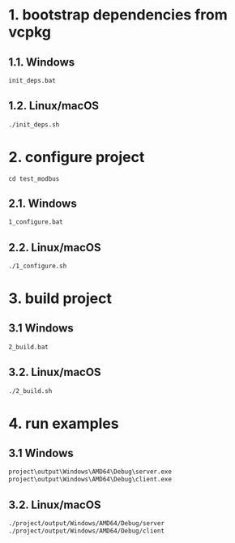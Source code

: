 # 1. bootstrap dependencies from vcpkg

## 1.1. Windows
```bat
init_deps.bat
```

## 1.2. Linux/macOS
```bash
./init_deps.sh
```


# 2. configure project
```
cd test_modbus
```

## 2.1. Windows
```bat
1_configure.bat
```

## 2.2. Linux/macOS
```bash
./1_configure.sh
```


# 3. build project

## 3.1 Windows
```bat
2_build.bat
```

## 3.2. Linux/macOS
```bash
./2_build.sh
```


# 4. run examples
## 3.1 Windows
```bat
project\output\Windows\AMD64\Debug\server.exe
project\output\Windows\AMD64\Debug\client.exe
```

## 3.2. Linux/macOS
```bash
./project/output/Windows/AMD64/Debug/server
./project/output/Windows/AMD64/Debug/client
```

